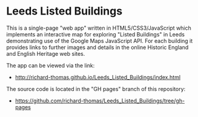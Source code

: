 Leeds Listed Buildings
======================

This is a single-page "web app" written in HTML5/CSS3/JavaScript which
implements an interactive map for exploring "Listed Buildings" in Leeds
demonstrating use of the Google Maps JavaScript API.
For each building it provides links to further images and details in
the online Historic England and English Heritage web sites.

The app can be viewed via the link:
* http://richard-thomas.github.io/Leeds_Listed_Buildings/index.html

The source code is located in the "GH pages" branch of this repository:
* https://github.com/richard-thomas/Leeds_Listed_Buildings/tree/gh-pages

